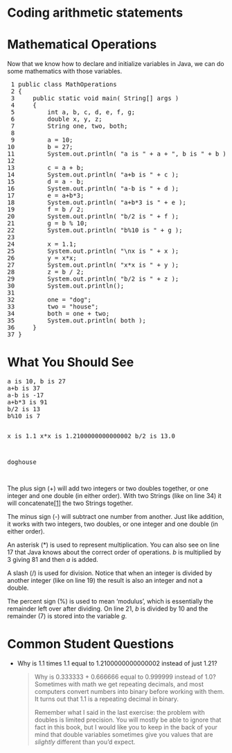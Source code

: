 # Coding arithmetic statements

<h1 class="title">Mathematical Operations</h1>
<p>Now that we know how to declare and initialize variables in Java, we can do some mathematics with those variables.</p>
<pre class="code java literal-block"><span class="ln"> 1 </span><span class="keyword declaration">public</span> <span class="keyword declaration">class</span> <span class="name class">MathOperations</span>
<span class="ln"> 2 </span><span class="operator">{</span>
<span class="ln"> 3 </span>    <span class="keyword declaration">public</span> <span class="keyword declaration">static</span> <span class="keyword type">void</span> <span class="name function">main</span><span class="operator">(</span> <span class="name">String</span><span class="operator">[]</span> <span class="name">args</span> <span class="operator">)</span>
<span class="ln"> 4 </span>    <span class="operator">{</span>
<span class="ln"> 5 </span>        <span class="keyword type">int</span> <span class="name">a</span><span class="operator">,</span> <span class="name">b</span><span class="operator">,</span> <span class="name">c</span><span class="operator">,</span> <span class="name">d</span><span class="operator">,</span> <span class="name">e</span><span class="operator">,</span> <span class="name">f</span><span class="operator">,</span> <span class="name">g</span><span class="operator">;</span>
<span class="ln"> 6 </span>        <span class="keyword type">double</span> <span class="name">x</span><span class="operator">,</span> <span class="name">y</span><span class="operator">,</span> <span class="name">z</span><span class="operator">;</span>
<span class="ln"> 7 </span>        <span class="name">String</span> <span class="name">one</span><span class="operator">,</span> <span class="name">two</span><span class="operator">,</span> <span class="name">both</span><span class="operator">;</span>
<span class="ln"> 8 </span>
<span class="ln"> 9 </span>        <span class="name">a</span> <span class="operator">=</span> <span class="literal number integer">10</span><span class="operator">;</span>
<span class="ln">10 </span>        <span class="name">b</span> <span class="operator">=</span> <span class="literal number integer">27</span><span class="operator">;</span>
<span class="ln">11 </span>        <span class="name">System</span><span class="operator">.</span><span class="name attribute">out</span><span class="operator">.</span><span class="name attribute">println</span><span class="operator">(</span> <span class="literal string">"a is "</span> <span class="operator">+</span> <span class="name">a</span> <span class="operator">+</span> <span class="literal string">", b is "</span> <span class="operator">+</span> <span class="name">b</span> <span class="operator">);</span>
<span class="ln">12 </span>
<span class="ln">13 </span>        <span class="name">c</span> <span class="operator">=</span> <span class="name">a</span> <span class="operator">+</span> <span class="name">b</span><span class="operator">;</span>
<span class="ln">14 </span>        <span class="name">System</span><span class="operator">.</span><span class="name attribute">out</span><span class="operator">.</span><span class="name attribute">println</span><span class="operator">(</span> <span class="literal string">"a+b is "</span> <span class="operator">+</span> <span class="name">c</span> <span class="operator">);</span>
<span class="ln">15 </span>        <span class="name">d</span> <span class="operator">=</span> <span class="name">a</span> <span class="operator">-</span> <span class="name">b</span><span class="operator">;</span>
<span class="ln">16 </span>        <span class="name">System</span><span class="operator">.</span><span class="name attribute">out</span><span class="operator">.</span><span class="name attribute">println</span><span class="operator">(</span> <span class="literal string">"a-b is "</span> <span class="operator">+</span> <span class="name">d</span> <span class="operator">);</span>
<span class="ln">17 </span>        <span class="name">e</span> <span class="operator">=</span> <span class="name">a</span><span class="operator">+</span><span class="name">b</span><span class="operator">*</span><span class="literal number integer">3</span><span class="operator">;</span>
<span class="ln">18 </span>        <span class="name">System</span><span class="operator">.</span><span class="name attribute">out</span><span class="operator">.</span><span class="name attribute">println</span><span class="operator">(</span> <span class="literal string">"a+b*3 is "</span> <span class="operator">+</span> <span class="name">e</span> <span class="operator">);</span>
<span class="ln">19 </span>        <span class="name">f</span> <span class="operator">=</span> <span class="name">b</span> <span class="operator">/</span> <span class="literal number integer">2</span><span class="operator">;</span>
<span class="ln">20 </span>        <span class="name">System</span><span class="operator">.</span><span class="name attribute">out</span><span class="operator">.</span><span class="name attribute">println</span><span class="operator">(</span> <span class="literal string">"b/2 is "</span> <span class="operator">+</span> <span class="name">f</span> <span class="operator">);</span>
<span class="ln">21 </span>        <span class="name">g</span> <span class="operator">=</span> <span class="name">b</span> <span class="operator">%</span> <span class="literal number integer">10</span><span class="operator">;</span>
<span class="ln">22 </span>        <span class="name">System</span><span class="operator">.</span><span class="name attribute">out</span><span class="operator">.</span><span class="name attribute">println</span><span class="operator">(</span> <span class="literal string">"b%10 is "</span> <span class="operator">+</span> <span class="name">g</span> <span class="operator">);</span>
<span class="ln">23 </span>
<span class="ln">24 </span>        <span class="name">x</span> <span class="operator">=</span> <span class="literal number float">1.1</span><span class="operator">;</span>
<span class="ln">25 </span>        <span class="name">System</span><span class="operator">.</span><span class="name attribute">out</span><span class="operator">.</span><span class="name attribute">println</span><span class="operator">(</span> <span class="literal string">"\nx is "</span> <span class="operator">+</span> <span class="name">x</span> <span class="operator">);</span>
<span class="ln">26 </span>        <span class="name">y</span> <span class="operator">=</span> <span class="name">x</span><span class="operator">*</span><span class="name">x</span><span class="operator">;</span>
<span class="ln">27 </span>        <span class="name">System</span><span class="operator">.</span><span class="name attribute">out</span><span class="operator">.</span><span class="name attribute">println</span><span class="operator">(</span> <span class="literal string">"x*x is "</span> <span class="operator">+</span> <span class="name">y</span> <span class="operator">);</span>
<span class="ln">28 </span>        <span class="name">z</span> <span class="operator">=</span> <span class="name">b</span> <span class="operator">/</span> <span class="literal number integer">2</span><span class="operator">;</span>
<span class="ln">29 </span>        <span class="name">System</span><span class="operator">.</span><span class="name attribute">out</span><span class="operator">.</span><span class="name attribute">println</span><span class="operator">(</span> <span class="literal string">"b/2 is "</span> <span class="operator">+</span> <span class="name">z</span> <span class="operator">);</span>
<span class="ln">30 </span>        <span class="name">System</span><span class="operator">.</span><span class="name attribute">out</span><span class="operator">.</span><span class="name attribute">println</span><span class="operator">();</span>
<span class="ln">31 </span>
<span class="ln">32 </span>        <span class="name">one</span> <span class="operator">=</span> <span class="literal string">"dog"</span><span class="operator">;</span>
<span class="ln">33 </span>        <span class="name">two</span> <span class="operator">=</span> <span class="literal string">"house"</span><span class="operator">;</span>
<span class="ln">34 </span>        <span class="name">both</span> <span class="operator">=</span> <span class="name">one</span> <span class="operator">+</span> <span class="name">two</span><span class="operator">;</span>
<span class="ln">35 </span>        <span class="name">System</span><span class="operator">.</span><span class="name attribute">out</span><span class="operator">.</span><span class="name attribute">println</span><span class="operator">(</span> <span class="name">both</span> <span class="operator">);</span>
<span class="ln">36 </span>    <span class="operator">}</span>
<span class="ln">37 </span><span class="operator">}</span>
</pre>
<div id="what-you-should-see" class="section">
<h1>What You Should See</h1>
<pre class="terminal literal-block">a is 10, b is 27
a+b is 37
a-b is -17
a+b*3 is 91
b/2 is 13
b%10 is 7

x is 1.1
x*x is 1.2100000000000002
b/2 is 13.0

doghouse

</pre>
<p>The plus sign (+) will add two integers or two doubles together, or one integer and one double (in either order). With two Strings (like on line 34) it will concatenate<a id="id1" class="footnote-reference" href="#concat2">[1]</a> the two Strings together.</p>
<p>The minus sign (-) will subtract one number from another. Just like addition, it works with two integers, two doubles, or one integer and one double (in either order).</p>
<p>An asterisk (*) is used to represent multiplication. You can also see on line 17 that Java knows about the correct order of operations. <em>b</em> is multiplied by 3 giving 81 and then <em>a</em> is added.</p>
<p>A slash (/) is used for division. Notice that when an integer is divided by another integer (like on line 19) the result is also an integer and not a double.</p>
<p>The percent sign (%) is used to mean &lsquo;modulus&rsquo;, which is essentially the remainder left over after dividing. On line 21, <em>b</em> is divided by 10 and the remainder (7) is stored into the variable <em>g</em>.</p>
</div>
<div id="common-student-questions" class="section">
<h1>Common Student Questions</h1>
<ul>
<li>
<p class="first">Why is 1.1 times 1.1 equal to 1.2100000000000002 instead of just 1.21?</p>
<blockquote>
<p>Why is 0.333333 + 0.666666 equal to 0.999999 instead of 1.0? Sometimes with math we get repeating decimals, and most computers convert numbers into binary before working with them. It turns out that 1.1 is a repeating decimal in binary.</p>
<p>Remember what I said in the last exercise: the problem with doubles is limited precision. You will mostly be able to ignore that fact in this book, but I would like you to keep in the back of your mind that double variables sometimes give you values that are <em>slightly</em> different than you&rsquo;d expect.</p>
</blockquote>
</li>
</ul>
</div>